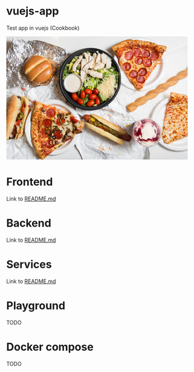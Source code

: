 # vuejs-app

Test app in vuejs (Cookbook)

![Food image](docs/food.jpg)    

# Frontend
 Link to [README.md](frontend/vuejs_app/README.md)

# Backend
 Link to [README.md](backend/README.md)

# Services
 Link to [README.md](services/README.md)

# Playground
TODO

# Docker compose
TODO